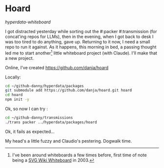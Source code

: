 # Hoard

*hyperdata-whiteboard*

I got distracted yesterday while sorting out the #:packer #:transmission (for concat'ing repos for LLMs), then in the evening, when I got back to desk I was too tired to do anything, gave up. Returning to it now, I need a small repo to run it against. As it happens, this morning in bed, a passing thought led me to start another[^1] little whiteboard project (with Claude). I'll make that a new project.

Online, I've created https://github.com/danja/hoard

Locally:
```sh
cd ~/github-danny/hyperdata/packages
git submodule add https://github.com/danja/hoard.git hoard
cd hoard
npm init -y
```

Ok, so now I can try :
```sh
cd ~/github-danny/transmissions
./trans packer ../hyperdata/packages/hoard
```

Ok, it fails as expected...

My head's a little fuzzy and Claudio's pestering. Dogwalk time.

[^1]: I've been around whiteboards a few times before, first time of note being a [SVG Wiki Whiteboard](https://www.xml.com/pub/a/2003/11/19/svgwiki.html) in 2003.
